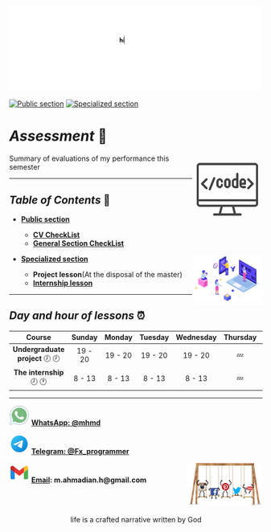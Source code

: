![banner](https://github.com/m-ahmadian-h/PNU_3991_AR/blob/main/gif/banner.gif)

[![Public section](https://img.shields.io/badge/PublicSection-100-blue)](https://github.com/m-ahmadian-h/PNU_3991_AR/blob/main/Assessment/Public%20section/README.md)
[![Specialized section](https://img.shields.io/badge/SpecializedSection-100-blue)](https://github.com/m-ahmadian-h/PNU_3991_AR/tree/main/Assessment/Specialized%20section)

# _Assessment_ :wave: 
<img src="https://github.com/m-ahmadian-h/PNU_3991_AR/blob/main/img/banner.png" align="right"  width="140" />
Summary of evaluations of my performance this semester

***

## _Table of Contents_ :mag_right:
* __[Public section](https://github.com/m-ahmadian-h/PNU_3991_AR/blob/main/Assessment/Public%20section/README.md)__
   * __[CV CheckList](https://github.com/m-ahmadian-h/PNU_3991_AR/blob/main/Assessment/MA_CV_CheckList_AR_3991.pdf)__
   * __[General Section CheckList](https://github.com/m-ahmadian-h/PNU_3991_AR/blob/main/Assessment/MA_GeneralSection_CheckList_AR_3991.pdf)__
   
* __[Specialized section](https://github.com/m-ahmadian-h/PNU_3991_AR/tree/main/Assessment/Specialized%20section)__ <img src="https://github.com/m-ahmadian-h/PNU_3991_AR/blob/main/gif/03.gif" align="right" width="140" />
   * __Project lesson__(At the disposal of the master)
   * __[Internship lesson](https://github.com/m-ahmadian-h/PNU_3991_AR/blob/main/Assessment/Internship.jpg)__

***

## _Day and hour of lessons_ :alarm_clock:

|Course                                       |Sunday |Monday |Tuesday|Wednesday|Thursday|Friday|Saturday|
|:-------------------------------------------:|:-----:|:-----:|:-----:|:-------:|:------:|:----:|:------:|
|__Undergraduate project__   :clock7: :clock8:|19 - 20|19 - 20|19 - 20|19 - 20  |:zzz:   |:zzz: |19 - 20 |
|__The internship__   :clock8: :clock1:       |8 - 13 |8 - 13 |8 - 13 |8 - 13   |:zzz:   |:zzz: |8 - 13  |

***
![whatsapp](https://github.com/m-ahmadian-h/PNU_3991_AR/blob/main/img/whatsapp.svg)  __[WhatsApp: @mhmd](https://wa.me/+989215166403)__ 

![telegram](https://github.com/m-ahmadian-h/PNU_3991_AR/blob/main/img/telegram.svg)  __[Telegram: @Fx_programmer](https://telegram.me/Fx_programmer)__

![gmail](https://github.com/m-ahmadian-h/PNU_3991_AR/blob/main/img/gmail.svg)  __[Email](mailto:m.ahmadian.h@gmail.com): m.ahmadian.h@gmail.com__
<img src="https://github.com/m-ahmadian-h/PNU_3991_AR/blob/main/gif/04.gif" align="right" width="150" />


<br><br>
<p align="center">life is a crafted narrative written by God</p>
